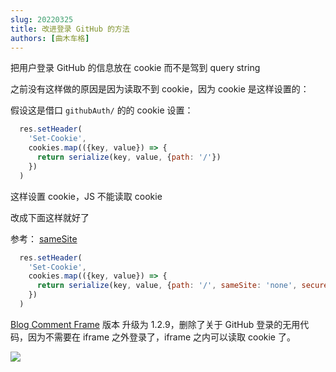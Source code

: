 ```yaml
---
slug: 20220325
title: 改进登录 GitHub 的方法
authors: [曲木车格]
---
```


把用户登录 GitHub 的信息放在 cookie 而不是驾到 query string

之前没有这样做的原因是因为读取不到 cookie，因为 cookie 是这样设置的：

假设这是借口 `githubAuth/` 的的 cookie 设置：
```js
  res.setHeader(
    'Set-Cookie',
    cookies.map(({key, value}) => {
      return serialize(key, value, {path: '/'})
    })
  )

```
这样设置 cookie，JS 不能读取 cookie 

改成下面这样就好了

参考： [sameSite](https://developer.mozilla.org/zh-CN/docs/Web/HTTP/Headers/Set-Cookie/SameSite) 

```js
  res.setHeader(
    'Set-Cookie',
    cookies.map(({key, value}) => {
      return serialize(key, value, {path: '/', sameSite: 'none', secure: true })
    })
  )
```


[Blog Comment Frame](https://www.npmjs.com/package/blog_comment_frame) 版本 升级为 1.2.9，删除了关于 GitHub 登录的无用代码，因为不需要在 iframe 之外登录了，iframe 之内可以读取 cookie 了。

<a href='https://www.npmjs.com/package/blog_comment_frame'> 
<img src='https://img.shields.io/badge/blog__comment__frame-1.2.9-yellowgreen'/>
</a>